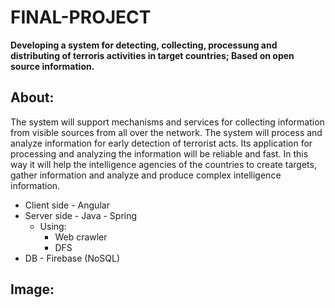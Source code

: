 # FINAL-PROJECT
**Developing a system for detecting, collecting, processung and distributing of terroris activities in target countries; Based on open source information.**

## About:
The system will support mechanisms and services for collecting information from visible sources from all over the network. The system will process and analyze information for early detection of terrorist acts. Its application for processing and analyzing the information will be reliable and fast. In this way it will help the intelligence agencies of the countries to create targets, gather information and analyze and produce complex intelligence information.

* Client side - Angular
* Server side - Java - Spring
  * Using:
    * Web crawler
    * DFS
* DB - Firebase (NoSQL)

## Image:


